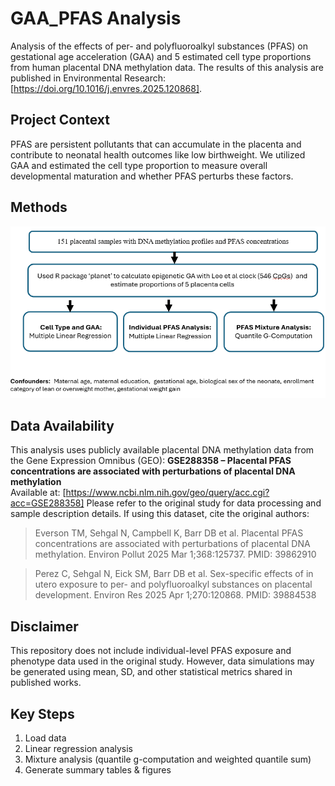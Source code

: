 # GAA_PFAS Analysis
Analysis of the effects of per- and polyfluoroalkyl substances (PFAS) on gestational age acceleration (GAA) and 5 estimated cell type proportions from human placental DNA methylation data. The results of this analysis are published in Environmental Research: [https://doi.org/10.1016/j.envres.2025.120868]. 
## Project Context
PFAS are persistent pollutants that can accumulate in the placenta and contribute to neonatal health outcomes like low birthweight. We utilized GAA and estimated the cell type proportion to measure overall developmental maturation and whether PFAS perturbs these factors. 

## Methods  
![Flow chart of methods performed in main analysis.](Method_flowchart.png)
## Data Availability 
This analysis uses publicly available placental DNA methylation data from the Gene Expression Omnibus (GEO):
**GSE288358 – Placental PFAS concentrations are associated with perturbations of placental DNA methylation**  
Available at: [https://www.ncbi.nlm.nih.gov/geo/query/acc.cgi?acc=GSE288358]
Please refer to the original study for data processing and sample description details.
If using this dataset, cite the original authors:
> Everson TM, Sehgal N, Campbell K, Barr DB et al. Placental PFAS concentrations are associated with perturbations of placental DNA methylation. Environ Pollut 2025 Mar 1;368:125737. PMID: 39862910

> Perez C, Sehgal N, Eick SM, Barr DB et al. Sex-specific effects of in utero exposure to per- and polyfluoroalkyl substances on placental development. Environ Res 2025 Apr 1;270:120868. PMID: 39884538
## Disclaimer
This repository does not include individual-level PFAS exposure and phenotype data used in the original study. However, data simulations may be generated using mean, SD, and other statistical metrics shared in published works. 

## Key Steps
1. Load data 
2. Linear regression analysis
3. Mixture analysis (quantile g-computation and weighted quantile sum) 
4. Generate summary tables & figures






